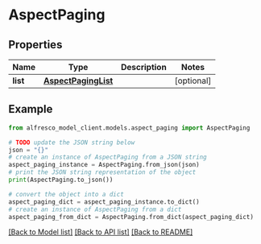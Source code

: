 # AspectPaging


## Properties

Name | Type | Description | Notes
------------ | ------------- | ------------- | -------------
**list** | [**AspectPagingList**](AspectPagingList.md) |  | [optional] 

## Example

```python
from alfresco_model_client.models.aspect_paging import AspectPaging

# TODO update the JSON string below
json = "{}"
# create an instance of AspectPaging from a JSON string
aspect_paging_instance = AspectPaging.from_json(json)
# print the JSON string representation of the object
print(AspectPaging.to_json())

# convert the object into a dict
aspect_paging_dict = aspect_paging_instance.to_dict()
# create an instance of AspectPaging from a dict
aspect_paging_from_dict = AspectPaging.from_dict(aspect_paging_dict)
```
[[Back to Model list]](../README.md#documentation-for-models) [[Back to API list]](../README.md#documentation-for-api-endpoints) [[Back to README]](../README.md)


